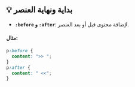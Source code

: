 ## 💡 بداية ونهاية العنصر

- **`:before` و `:after`**: لإضافة محتوى قبل أو بعد العنصر.

#### مثال:

```css
p:before {
  content: ">> ";
}
p:after {
  content: " <<";
}
```
